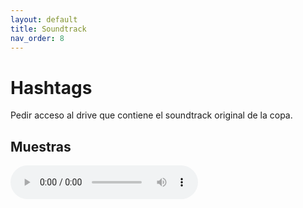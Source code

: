 ```yaml
---
layout: default
title: Soundtrack
nav_order: 8
---
```


# Hashtags

Pedir acceso al drive que contiene el soundtrack original de la copa.


## Muestras

<audio controls>
  <source src="../../assets/audio/big-leagues.mp3" type="audio/mpeg">
  Your browser does not support the audio tag.
</audio>